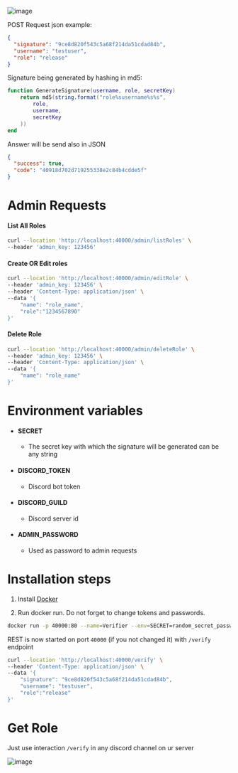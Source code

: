 ![image](https://user-images.githubusercontent.com/126272940/221437702-8f3d6be1-79b5-47b3-b96f-acd3bc8349d4.png)

POST Request json example:

```JSON
{
  "signature": "9ce8d820f543c5a68f214da51cdad84b",
  "username": "testuser",
  "role": "release"
}
```

Signature being generated by hashing in md5:

```LUA
function GenerateSignature(username, role, secretKey)
    return md5(string.format("role%susername%s%s",
        role,
        username,
        secretKey
    ))    
end
```

Answer will be send also in JSON

```JSON
{
  "success": true,
  "code": "40918d702d719255338e2c84b4cdde5f"
}
```

# Admin Requests

#### List All Roles
```bash
curl --location 'http://localhost:40000/admin/listRoles' \
--header 'admin_key: 123456'
```

#### Create OR Edit roles
```bash
curl --location 'http://localhost:40000/admin/editRole' \
--header 'admin_key: 123456' \
--header 'Content-Type: application/json' \
--data '{
    "name": "role_name",
    "role":"1234567890"
}'
```

#### Delete Role
```bash
curl --location 'http://localhost:40000/admin/deleteRole' \
--header 'admin_key: 123456' \
--header 'Content-Type: application/json' \
--data '{
    "name": "role_name"
}'
```

# Environment variables

- #### SECRET
  - The secret key with which the signature will be generated can be any string

- #### DISCORD_TOKEN
  - Discord bot token

- #### DISCORD_GUILD
  - Discord server id

- #### ADMIN_PASSWORD
  - Used as password to admin requests

# Installation steps

1. Install [Docker](https://docs.docker.com/engine/install/)

2. Run docker run. Do not forget to change tokens and passwords.
```bash
docker run -p 40000:80 --name=Verifier --env=SECRET=random_secret_password --env=ADMIN_PASSWORD=123456 --env=DISCORD_GUILD=server_id --env=DISCORD_TOKEN=discord_token --mount source=Verifier,target=/app/data --restart=always -d elleqt/verifier:latest
```

REST is now started on port `40000` (if you not changed it) with `/verify` endpoint
```BASH
curl --location 'http://localhost:40000/verify' \
--header 'Content-Type: application/json' \
--data '{
    "signature": "9ce8d820f543c5a68f214da51cdad84b",
    "username": "testuser",
    "role":"release"
}'
```

# Get Role

Just use interaction `/verify` in any discord channel on ur server

![image](https://user-images.githubusercontent.com/126272940/221445981-f522d105-218b-4fd4-a40e-d5b54656386c.png)
